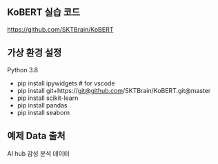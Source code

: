 ## KoBERT 실습 코드
https://github.com/SKTBrain/KoBERT

## 가상 환경 설정
Python 3.8
- pip install ipywidgets  # for vscode
- pip install git+https://git@github.com/SKTBrain/KoBERT.git@master
- pip install scikit-learn
- pip install pandas
- pip install seaborn

## 예제 Data 출처
AI hub 감성 분석 데이터

## 

